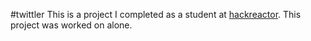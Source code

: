 #twittler
This is a project I completed as a student at [hackreactor](http://hackreactor.com). This project was worked on alone.
